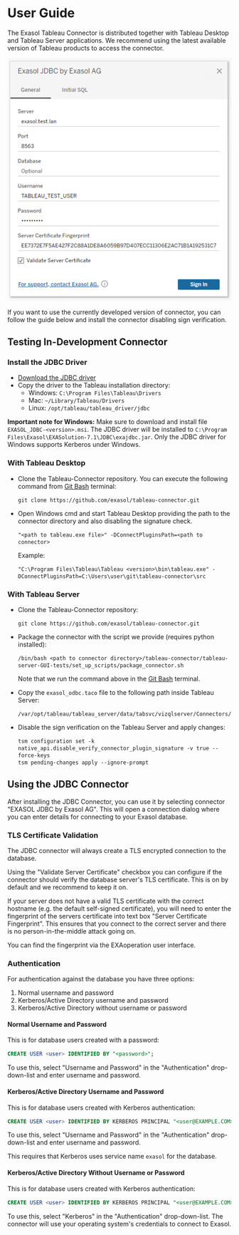 # User Guide

The Exasol Tableau Connector is distributed together with Tableau Desktop and Tableau Server applications. We recommend using the latest available version of Tableau products to access the connector.

![JDBC connection dialog](../images/jdbc_connection_dialog.png "JDBC connection dialog")

If you want to use the currently developed version of connector, you can follow the guide below and install the connector disabling sign verification.

## Testing In-Development Connector

### Install the JDBC Driver

* [Download the JDBC driver](https://www.exasol.com/portal/display/DOWNLOAD/)
* Copy the driver to the Tableau installation directory:
  * Windows: `C:\Program Files\Tableau\Drivers`
  * Mac: `~/Library/Tableau/Drivers`
  * Linux: `/opt/tableau/tableau_driver/jdbc`

**Important note for Windows:** Make sure to download and install file `EXASOL_JDBC-<version>.msi`. The JDBC driver will be installed to `C:\Program Files\Exasol\EXASolution-7.1\JDBC\exajdbc.jar`. Only the JDBC driver for Windows supports Kerberos under Windows.

### With Tableau Desktop

* Clone the Tableau-Connector repository. You can execute the following command from [Git Bash](https://gitforwindows.org/) terminal:

    ```shell
    git clone https://github.com/exasol/tableau-connector.git
    ```

* Open Windows cmd and start Tableau Desktop providing the path to the connector directory and also disabling the signature check.

    ```shell
    "<path to tableau.exe file>" -DConnectPluginsPath=<path to connector>
    ```

    Example:

    ```shell
    "C:\Program Files\Tableau\Tableau <version>\bin\tableau.exe" -DConnectPluginsPath=C:\Users\user\git\tableau-connector\src
    ```

### With Tableau Server

* Clone the Tableau-Connector repository:

    ```shell
    git clone https://github.com/exasol/tableau-connector.git
    ```

* Package the connector with the script we provide (requires python installed):

    ```shell
    /bin/bash <path to connector directory>/tableau-connector/tableau-server-GUI-tests/set_up_scripts/package_connector.sh
    ```
    
    Note that we run the command above in the [Git Bash](https://gitforwindows.org/) terminal.

* Copy the `exasol_odbc.taco` file to the following path inside Tableau Server:

    ```shell
    /var/opt/tableau/tableau_server/data/tabsvc/vizqlserver/Connectors/exasol_odbc.taco"
    ```

* Disable the sign verification on the Tableau Server and apply changes:

    ```shell
    tsm configuration set -k native_api.disable_verify_connector_plugin_signature -v true --force-keys
    tsm pending-changes apply --ignore-prompt
    ```

## Using the JDBC Connector

After installing the JDBC Connector, you can use it by selecting connector "EXASOL JDBC by Exasol AG". This will open a connection dialog where you can enter details for connecting to your Exasol database.

### TLS Certificate Validation

The JDBC connector will always create a TLS encrypted connection to the database.

Using the "Validate Server Certificate" checkbox you can configure if the connector should verify the database server's TLS certificate. This is on by default and we recommend to keep it on.

If your server does not have a valid TLS certificate with the correct hostname (e.g. the default self-signed certificate), you will need to enter the fingerprint of the servers certificate into text box "Server Certificate Fingerprint". This ensures that you connect to the correct server and there is no person-in-the-middle attack going on.

You can find the fingerprint via the EXAoperation user interface.

### Authentication

For authentication against the database you have three options:

1. Normal username and password
2. Kerberos/Active Directory username and password
3. Kerberos/Active Directory without username or password

#### Normal Username and Password

This is for database users created with a password:

```sql
CREATE USER <user> IDENTIFIED BY "<password>";
```

To use this, select "Username and Password" in the "Authentication" drop-down-list and enter username and password.

#### Kerberos/Active Directory Username and Password

This is for database users created with Kerberos authentication:

```sql
CREATE USER <user> IDENTIFIED BY KERBEROS PRINCIPAL "<user@EXAMPLE.COM>";
```

To use this, select "Username and Password" in the "Authentication" drop-down-list and enter username and password.

This requires that Kerberos uses service name `exasol` for the database.

#### Kerberos/Active Directory Without Username or Password

This is for database users created with Kerberos authentication:

```sql
CREATE USER <user> IDENTIFIED BY KERBEROS PRINCIPAL "<user@EXAMPLE.COM>";
```

To use this, select "Kerberos" in the "Authentication" drop-down-list. The connector will use your operating system's credentials to connect to Exasol.
